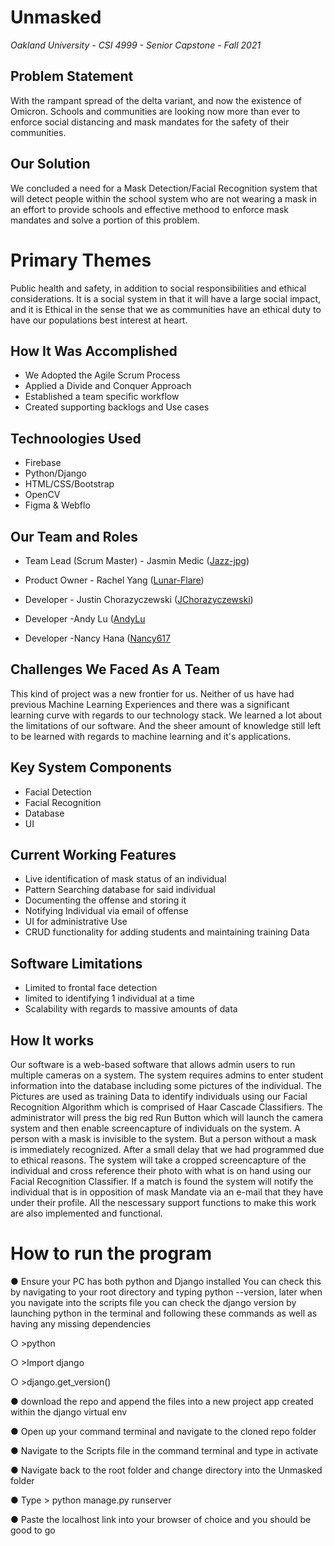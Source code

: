 # Unmasked
*Oakland University - CSI 4999 - Senior Capstone - Fall 2021*

## Problem Statement
With the rampant spread of the delta variant, and now the existence of Omicron. Schools and communities are looking now more than ever to enforce social distancing and mask mandates for the safety of their communities.

## Our Solution
We concluded a need for a Mask Detection/Facial Recognition system that will detect people within the school system who are not wearing a mask in an effort to provide schools and effective methood to enforce mask mandates and solve a portion of this problem.


# Primary Themes
Public health and safety, in addition to social responsibilities and ethical considerations. It is a social system in that it will have a large social impact, and it is Ethical in the sense that we as communities have an ethical duty to have our populations best interest at heart.



## How It Was Accomplished
- We Adopted the Agile Scrum Process
- Applied a Divide and Conquer Approach
- Established a team specific workflow
- Created supporting backlogs and Use cases


## Technoologies Used
- Firebase
- Python/Django
- HTML/CSS/Bootstrap
- OpenCV
- Figma & Webflo

## Our Team and Roles
* Team Lead (Scrum Master) - Jasmin Medic ([Jazz-jpg](https://github.com/Jazz-jpg))
* Product Owner - Rachel Yang ([Lunar-Flare](https://github.com/Lunar-Flare))

* Developer - Justin Chorazyczewski ([JChorazyczewski](https://github.com/JChorazyczewski))
* Developer -Andy Lu ([AndyLu](https://github.com/luandycs)
* Developer -Nancy Hana ([Nancy617](https://github.com/nancy617)


## Challenges We Faced As A Team
This kind of project was a new frontier for us. Neither of us have had previous Machine Learning Experiences and there was a significant learning curve with regards to our technology stack. We learned a lot about the limitations of our software. And the sheer amount of knowledge still left to be learned with regards to machine learning and it's applications.

## Key System Components
- Facial Detection
- Facial Recognition
- Database
- UI


## Current Working Features
- Live identification of mask status of an individual
- Pattern Searching database for said individual
- Documenting the offense and storing it
- Notifying Individual via email of offense
- UI for administrative Use
- CRUD functionality for adding students and maintaining training Data

## Software Limitations
- Limited to frontal face detection
- limited to identifying 1 individual at a time
- Scalability with regards to massive amounts of data


## How It works
Our software is a web-based software that allows admin users to run multiple cameras on a system. The system requires admins to enter student information into the database including some pictures of the individual. The Pictures are used as training Data to identify individuals using our Facial Recognition Algorithm which is comprised of Haar Cascade Classifiers. The administrator will press the big red Run Button which will launch the camera system and then enable screencapture of individuals on the system. A person with a mask is invisible to the system. But a person without a mask is immediately recognized. After a small delay that we had programmed due to ethical reasons. The system will take a cropped screencapture of the individual and cross reference their photo with what is on hand using our Facial Recognition Classifier. If a match is found the system will notify the individual that is in opposition of mask Mandate via an e-mail that they have under their profile. All the nescessary support functions to make this work are also implemented and functional.


# How to run the program
● Ensure your PC has both python and Django installed You can check this by navigating to your root directory and typing python --version, later when you navigate into the scripts file you can check the django version by launching python in the terminal and following these commands as well as having any missing dependencies

○ >python

○ >Import django

○ >django.get_version()

● download the repo and append the files into a new project app created within the django virtual env

● Open up your command terminal and navigate to the cloned repo folder

● Navigate to the Scripts file in the command terminal and type in activate

● Navigate back to the root folder and change directory into the Unmasked folder

● Type > python manage.py runserver

● Paste the localhost link into your browser of choice and you should be good to go

